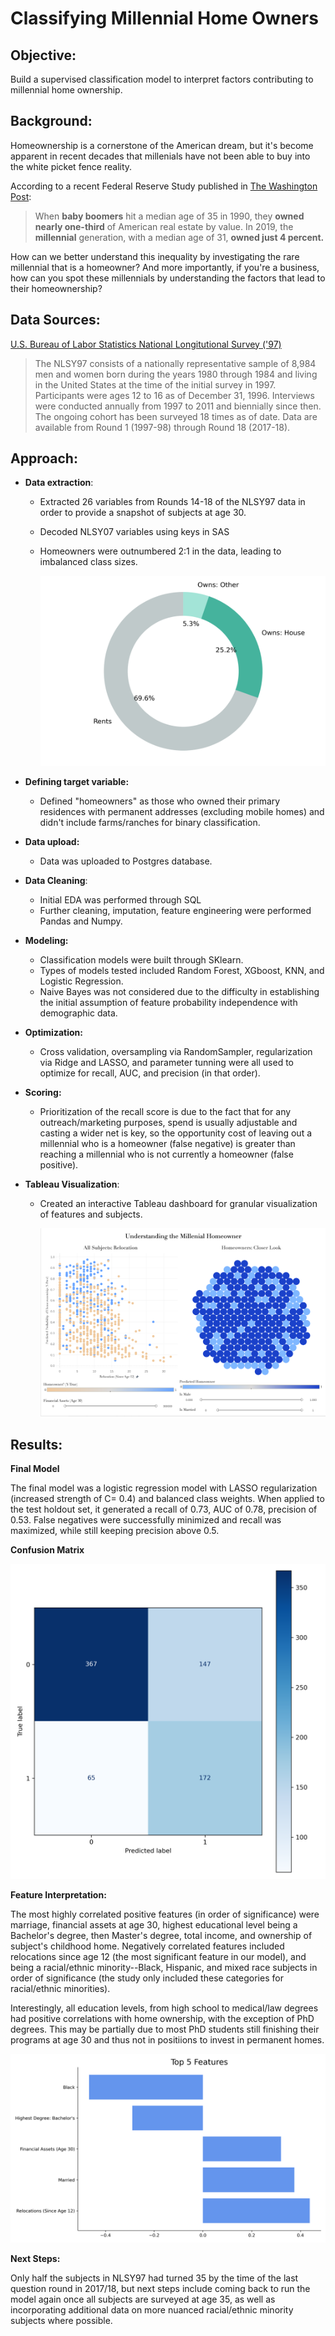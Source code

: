 # Classifying Millennial Home Owners

## Objective:

Build a supervised classification model to interpret factors contributing to millennial home ownership. 

## Background:

Homeownership is a cornerstone of the American dream, but it's become apparent in recent decades that millenials have not been able to buy into the white picket fence reality. 

According to a recent Federal Reserve Study published in [The Washington Post](https://www.washingtonpost.com/business/2020/01/20/millennials-share-us-housing-market-small-shrinking/):

> When **baby boomers** hit a median age of 35 in 1990, they **owned nearly one-third** of American real estate by value. In 2019, the **millennial** generation, with a median age of 31, **owned just 4 percent.**

How can we better understand this inequality by investigating the rare millennial that is a homeowner? And more importantly, if you're a business, how can you spot these millennials by understanding the factors that lead to their homeownership?

## Data Sources:

[U.S. Bureau of Labor Statistics National Longitutional Survey ('97)](https://www.bls.gov/nls/nlsy97.htm) 

> The NLSY97 consists of a nationally representative sample of 8,984 men and women born during the years 1980 through 1984 and living in the United States at the time of the initial survey in 1997. Participants were ages 12 to 16 as of December 31, 1996. Interviews were conducted annually from 1997 to 2011 and biennially since then. The ongoing cohort has been surveyed 18 times as of date. Data are available from Round 1 (1997-98) through Round 18 (2017-18).
>



## Approach: 

- **Data extraction**:

  - Extracted 26 variables from Rounds 14-18 of the NLSY97 data in order to provide a snapshot of subjects at age 30. 

  - Decoded NLSY07 variables using keys in SAS

  - Homeowners were outnumbered 2:1 in the data, leading to imbalanced class sizes. 

    ![](visualizations/piechart.png)

- **Defining  target variable:** 

  - Defined "homeowners" as those who owned their primary residences with permanent addresses (excluding mobile homes) and didn't include farms/ranches for binary classification. 

- **Data upload:**

  - Data was uploaded to Postgres database.

- **Data Cleaning**:

  -  Initial EDA was performed through SQL
  -  Further cleaning, imputation, feature engineering were performed Pandas and Numpy. 

- **Modeling:**

  - Classification models were built through SKlearn. 
  - Types of models tested included Random Forest, XGboost, KNN, and Logistic Regression.
  - Naive Bayes was not considered due to the difficulty in establishing the initial assumption of feature probability independence with demographic data. 

- **Optimization:**

  - Cross validation, oversampling via RandomSampler, regularization via Ridge and LASSO, and parameter tunning were all used to optimize for recall, AUC, and precision (in that order). 

- **Scoring:**

  - Prioritization of the recall score is due to the fact that for any outreach/marketing purposes, spend is usually adjustable and casting a wider net is key, so the opportunity cost of leaving out a millennial who is a homeowner (false negative) is greater than reaching a millennial who is not currently a homeowner (false positive). 

- **Tableau Visualization**:

  - Created an interactive Tableau dashboard for granular visualization of features and subjects.

    ![](Visualizations/Tableau/tableau_dash.png)

## Results:

**Final Model** 

The final model was a logistic regression model with LASSO regularization (increased strength of C= 0.4) and balanced class weights. When applied to the test holdout set, it generated a recall of 0.73, AUC of 0.78, precision of 0.53.  False negatives were successfully minimized and recall was maximized, while still keeping precision above 0.5. 

**Confusion Matrix**

![](Visualizations/confusion_matrix.png)



**Feature Interpretation:**

The most highly correlated positive features (in order of significance) were marriage, financial assets at age 30, highest educational level being a Bachelor's degree, then Master's degree, total income, and ownership of subject's childhood home. Negatively correlated features included relocations since age 12 (the most significant feature in our model), and being a racial/ethnic minority--Black, Hispanic, and mixed race subjects in order of significance (the study only included these categories for racial/ethnic minorities). 

Interestingly, all education levels, from high school to medical/law degrees had positive correlations with home ownership, with the exception of PhD degrees. This may be partially due to most PhD students still finishing their programs at age 30 and thus not in positiions to invest in permanent homes. 

![](Visualizations/Top_5_features.png)

**Next Steps:**

Only half the subjects in NLSY97 had turned 35 by the time of the last question round in 2017/18, but next steps include coming back to run the model again once all subjects are surveyed at age 35, as well as  incorporating additional data on more nuanced racial/ethnic minority subjects where possible.



